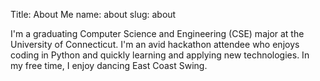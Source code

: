 Title: About Me
name: about
slug: about

<p style="max-width: 500px;">
I'm a graduating Computer Science and Engineering (CSE) major
at the University of Connecticut.  I'm an avid hackathon attendee
who enjoys coding in Python and quickly learning and applying new
technologies.  In my free time, I enjoy dancing East Coast Swing.
</p>
